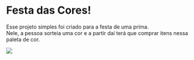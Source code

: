 # Festa das Cores!
Esse projeto simples foi criado para a festa de uma prima. </br>Nele, a pessoa sorteia uma cor e a partir daí terá que comprar itens nessa paleta de cor.

<img src= "https://raw.githubusercontent.com/gist/rin/936f454cdddb9c83f02f67f386a5cc1a/raw/e13a2b94d6fd98af1f57f3f649a987139d37ff03/rainbow.gif">

